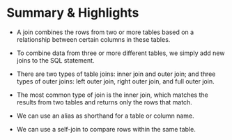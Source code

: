 # Summary & Highlights

- A join combines the rows from two or more tables based on a relationship between certain columns in these tables.

- To combine data from three or more different tables, we simply add new joins to the SQL statement. 

- There are two types of table joins: inner join and outer join; and three types of outer joins: left outer join, right outer join, and full outer join. 

- The most common type of join is the inner join, which matches the results from two tables and returns only the rows that match.

- We can use an alias as shorthand for a table or column name.

- We can use a self-join to compare rows within the same table.
